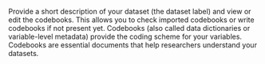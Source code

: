 Provide a short description of your dataset (the dataset label) and view or edit the codebooks. This allows you to check imported codebooks or write codebooks if not present yet. Codebooks (also called data dictionaries or variable-level metadata) provide the coding scheme for your variables. Codebooks are essential documents that help researchers understand your datasets.
